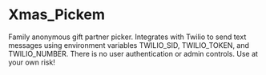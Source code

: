 # Xmas_Pickem
Family anonymous gift partner picker. Integrates with Twilio to send text messages using environment variables TWILIO_SID, TWILIO_TOKEN, and TWILIO_NUMBER. There is no user authentication or admin controls. Use at your own risk!
